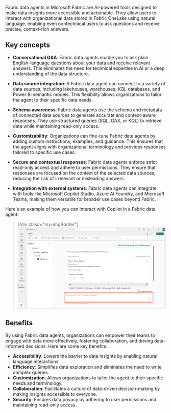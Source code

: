 Fabric data agents in Microsoft Fabric are AI-powered tools designed to make data insights more accessible and actionable. They allow users to interact with organizational data stored in Fabric OneLake using natural language, enabling even nontechnical users to ask questions and receive precise, context-rich answers.

## Key concepts

- **Conversational Q&A**: Fabric data agents enable you to ask plain English-language questions about your data and receive relevant answers. This eliminates the need for technical expertise in AI or a deep understanding of the data structure.

- **Data source integration**: A Fabric data agent can connect to a variety of data sources, including lakehouses, warehouses, KQL databases, and Power BI semantic models. This flexibility allows organizations to tailor the agent to their specific data needs.

- **Schema awareness**: Fabric data agents use the schema and metadata of connected data sources to generate accurate and context-aware responses. They use structured queries (SQL, DAX, or KQL) to retrieve data while maintaining read-only access.

- **Customizability**: Organizations can fine-tune Fabric data agents by adding custom instructions, examples, and guidance. This ensures that the agent aligns with organizational terminology and provides responses tailored to specific use cases.

- **Secure and contextual responses**: Fabric data agents enforce strict read-only access and adhere to user permissions. They ensure that responses are focused on the context of the selected data sources, reducing the risk of irrelevant or misleading answers.

- **Integration with external systems**: Fabric data agents can integrate with tools like Microsoft Copilot Studio, Azure AI Foundry, and Microsoft Teams, making them versatile for broader use cases beyond Fabric.

Here's an example of how you can interact with Copilot in a Fabric data agent:

> [!div class="mx-imgBorder"]
> [![Screenshot of copilot in a Fabric data agent.](../media/copilot-data-agent.png)](../media/copilot-data-agent.png#lightbox)

## Benefits

By using Fabric data agents, organizations can empower their teams to engage with data more effectively, fostering collaboration, and driving data-informed decisions. Here are some key benefits:

- **Accessibility**: Lowers the barrier to data insights by enabling natural language interactions.  
- **Efficiency**: Simplifies data exploration and eliminates the need to write complex queries.  
- **Customization**: Allows organizations to tailor the agent to their specific needs and terminology.  
- **Collaboration**: Facilitates a culture of data-driven decision-making by making insights accessible to everyone.  
- **Security**: Ensures data privacy by adhering to user permissions and maintaining read-only access.  

